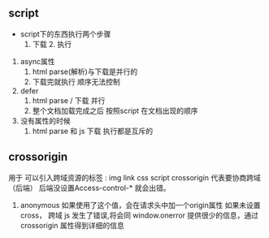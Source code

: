 ## script
- script下的东西执行两个步骤
    1. 下载    2. 执行
1. async属性
    1. html parse(解析)与下载是并行的
    2. 下载完就执行 顺序无法控制
2. defer
    1. html parse / 下载 并行
    2. 整个文档加载完成之后 按照script 在文档出现的顺序
3. 没有属性的时候
    1. html parse 和 js 下载 执行都是互斥的
 
## crossorigin
用于 可以引入跨域资源的标签 : img link css script
crossorigin 代表要协商跨域（后端）
后端没设置Access-control-*  就会出错。
1. anonymous
    如果使用了这个值，会在请求头中加一个origin属性
    如果未设置cross， 跨域 js 发生了错误,将会同 window.onerror 提供很少的信息，通过crossorigin 属性得到详细的信息
